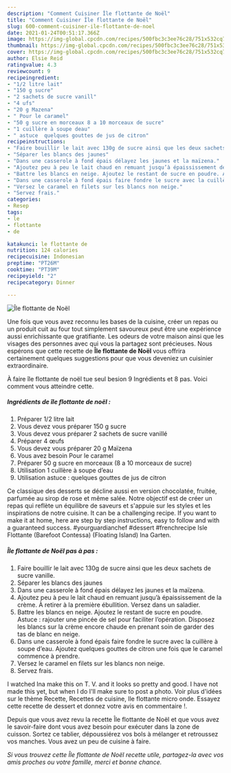 ```yaml
---
description: "Comment Cuisiner Île flottante de Noël"
title: "Comment Cuisiner Île flottante de Noël"
slug: 600-comment-cuisiner-ile-flottante-de-noel
date: 2021-01-24T00:51:17.366Z
image: https://img-global.cpcdn.com/recipes/500fbc3c3ee76c28/751x532cq70/ile-flottante-de-noel-photo-principale-de-la-recette.jpg
thumbnail: https://img-global.cpcdn.com/recipes/500fbc3c3ee76c28/751x532cq70/ile-flottante-de-noel-photo-principale-de-la-recette.jpg
cover: https://img-global.cpcdn.com/recipes/500fbc3c3ee76c28/751x532cq70/ile-flottante-de-noel-photo-principale-de-la-recette.jpg
author: Elsie Reid
ratingvalue: 4.3
reviewcount: 9
recipeingredient:
- "1/2 litre lait"
- "150 g sucre"
- "2 sachets de sucre vanill"
- "4 ufs"
- "20 g Mazena"
- " Pour le caramel"
- "50 g sucre en morceaux 8 a 10 morceaux de sucre"
- "1 cuillère à soupe deau"
- " astuce  quelques gouttes de jus de citron"
recipeinstructions:
- "Faire bouillir le lait avec 130g de sucre ainsi que les deux sachets de sucre vanille."
- "Séparer les blancs des jaunes"
- "Dans une casserole à fond épais délayez les jaunes et la maïzena."
- "Ajoutez peu à peu le lait chaud en remuant jusqu’à épaississement de la crème. À retirer à la première ébullition. Versez dans un saladier."
- "Battre les blancs en neige. Ajoutez le restant de sucre en poudre. Astuce : rajouter une pincée de sel pour faciliter l’opération. Disposez les blancs sur la crème encore chaude en prenant soin de garder des tas de blanc en neige."
- "Dans une casserole à fond épais faire fondre le sucre avec la cuillère à soupe d’eau. Ajoutez quelques gouttes de citron une fois que le caramel commence à prendre."
- "Versez le caramel en filets sur les blancs non neige."
- "Servez frais."
categories:
- Resep
tags:
- le
- flottante
- de

katakunci: le flottante de 
nutrition: 124 calories
recipecuisine: Indonesian
preptime: "PT26M"
cooktime: "PT39M"
recipeyield: "2"
recipecategory: Dinner

---
```



![Île flottante de Noël](https://img-global.cpcdn.com/recipes/500fbc3c3ee76c28/751x532cq70/ile-flottante-de-noel-photo-principale-de-la-recette.jpg)

Une fois que vous avez reconnu les bases de la cuisine, créer un repas ou un produit cuit au four tout simplement savoureux peut être une expérience aussi enrichissante que gratifiante. Les odeurs de votre maison ainsi que les visages des personnes avec qui vous la partagez sont précieuses. Nous espérons que cette recette de <strong> Île flottante de Noël </strong> vous offrira certainement quelques suggestions pour que vous deveniez un cuisinier extraordinaire.

<!--inarticleads1-->

À faire île flottante de noël tue seul besion 9 Ingrédients et 8 pas. Voici comment vous atteindre cette.

##### Ingrédients de île flottante de noël :

1. Préparer 1/2 litre lait
1. Vous devez vous préparer 150 g sucre
1. Vous devez vous préparer 2 sachets de sucre vanillé
1. Préparer 4 œufs
1. Vous devez vous préparer 20 g Maïzena
1. Vous avez besoin  Pour le caramel
1. Préparer 50 g sucre en morceaux (8 a 10 morceaux de sucre)
1. Utilisation 1 cuillère à soupe d’eau
1. Utilisation  astuce : quelques gouttes de jus de citron


Ce classique des desserts se décline aussi en version chocolatée, fruitée, parfumée au sirop de rose et même salée. Notre objectif est de créer un repas qui reflète un équilibre de saveurs et s&#39;appuie sur les styles et les inspirations de notre cuisine. It can be a challenging recipe. If you want to make it at home, here are step by step instructions, easy to follow and with a guaranteed success. #yourguardianchef #dessert #frenchrecipe Isle Flottante (Barefoot Contessa) (Floating Island) Ina Garten. 

<!--inarticleads2-->

##### Île flottante de Noël pas à pas :

1. Faire bouillir le lait avec 130g de sucre ainsi que les deux sachets de sucre vanille.
1. Séparer les blancs des jaunes
1. Dans une casserole à fond épais délayez les jaunes et la maïzena.
1. Ajoutez peu à peu le lait chaud en remuant jusqu’à épaississement de la crème. À retirer à la première ébullition. Versez dans un saladier.
1. Battre les blancs en neige. Ajoutez le restant de sucre en poudre. Astuce : rajouter une pincée de sel pour faciliter l’opération. Disposez les blancs sur la crème encore chaude en prenant soin de garder des tas de blanc en neige.
1. Dans une casserole à fond épais faire fondre le sucre avec la cuillère à soupe d’eau. Ajoutez quelques gouttes de citron une fois que le caramel commence à prendre.
1. Versez le caramel en filets sur les blancs non neige.
1. Servez frais.


I watched Ina make this on T. V. and it looks so pretty and good. I have not made this yet, but when I do I&#39;ll make sure to post a photo. Voir plus d&#39;idées sur le thème Recette, Recettes de cuisine, Ile flottante micro onde. Essayez cette recette de dessert et donnez votre avis en commentaire !. 

<!--inarticleads1-->

<p>
Depuis que vous avez revu la recette Île flottante de Noël et que vous avez le savoir-faire dont vous avez besoin pour exécuter dans la zone de cuisson. Sortez ce tablier, dépoussiérez vos bols à mélanger et retroussez vos manches. Vous avez un peu de cuisine à faire.
</p>

<p>
<i>Si vous trouvez cette Île flottante de Noël recette utile, partagez-la avec vos amis proches ou votre famille, merci et bonne chance.</i>
</p>
